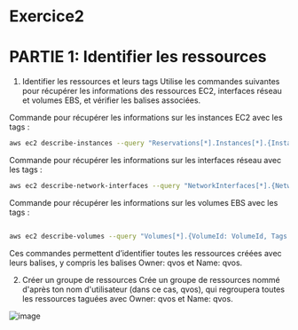 
# Exercice2

# PARTIE 1: Identifier les ressources

1. Identifier les ressources et leurs tags
Utilise les commandes suivantes pour récupérer les informations des ressources EC2, interfaces réseau et volumes EBS, et vérifier les balises associées.

Commande pour récupérer les informations sur les instances EC2 avec les tags :
```bash
aws ec2 describe-instances --query "Reservations[*].Instances[*].{InstanceId: InstanceId, Tags: Tags}" --output json```
```
Commande pour récupérer les informations sur les interfaces réseau avec les tags :
```bash
aws ec2 describe-network-interfaces --query "NetworkInterfaces[*].{NetworkInterfaceId: NetworkInterfaceId, Tags: TagSet}" --output json
```
Commande pour récupérer les informations sur les volumes EBS avec les tags :
```bash

aws ec2 describe-volumes --query "Volumes[*].{VolumeId: VolumeId, Tags: Tags}" --output json
```
Ces commandes permettent d’identifier toutes les ressources créées avec leurs balises, y compris les balises Owner: qvos et Name: qvos.

2. Créer un groupe de ressources
Crée un groupe de ressources nommé d'après ton nom d'utilisateur (dans ce cas, qvos), qui regroupera toutes les ressources taguées avec Owner: qvos et Name: qvos.

![image](https://github.com/user-attachments/assets/b8b27e15-337d-42d4-945b-d38c8df5bf79)

